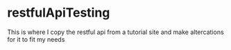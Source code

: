 # restfulApiTesting
This is where I copy the restful api from a tutorial site and make altercations for it to fit my needs
